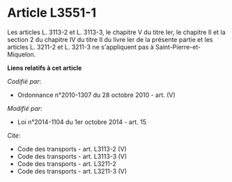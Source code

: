 # Article L3551-1

Les articles L. 3113-2 et L. 3113-3, le chapitre V du titre Ier, le chapitre II et la section 2 du chapitre IV du titre II du
livre Ier de la présente partie et les articles L. 3211-2 et L. 3211-3 ne s'appliquent pas à Saint-Pierre-et-Miquelon.

**Liens relatifs à cet article**

_Codifié par_:

  - Ordonnance n°2010-1307 du 28 octobre 2010 - art. (V)

_Modifié par_:

  - Loi n°2014-1104 du 1er octobre 2014 - art. 15

_Cite_:

  - Code des transports - art. L3113-2 (V)
  - Code des transports - art. L3113-3 (V)
  - Code des transports - art. L3211-2
  - Code des transports - art. L3211-3 (V)
